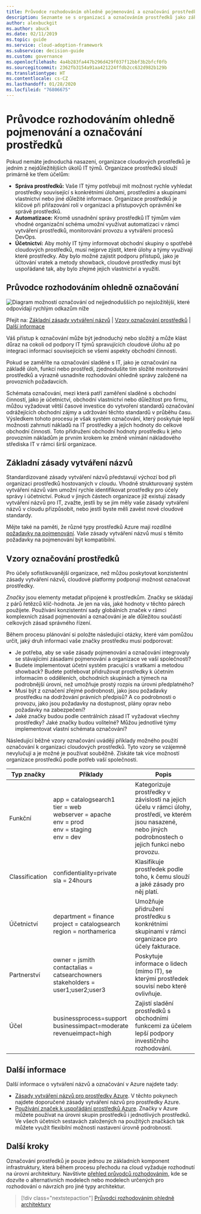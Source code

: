 ```yaml
---
title: Průvodce rozhodováním ohledně pojmenování a označování prostředků
description: Seznamte se s organizací a označováním prostředků jako základní službou při migraci do Azure.
author: alexbuckgit
ms.author: abuck
ms.date: 02/11/2019
ms.topic: guide
ms.service: cloud-adoption-framework
ms.subservice: decision-guide
ms.custom: governance
ms.openlocfilehash: 4a4b283fa447b296d429f037f12bbf3b2bfcf0fb
ms.sourcegitcommit: 2362fb3154a91aa421224ffdb2cc632d982b129b
ms.translationtype: HT
ms.contentlocale: cs-CZ
ms.lasthandoff: 01/28/2020
ms.locfileid: "76806675"
---
```

# <a name="resource-naming-and-tagging-decision-guide"></a>Průvodce rozhodováním ohledně pojmenování a označování prostředků

Pokud nemáte jednoduchá nasazení, organizace cloudových prostředků je jedním z nejdůležitějších úkolů IT týmů. Organizace prostředků slouží primárně ke třem účelům:

- **Správa prostředků:** Vaše IT týmy potřebují mít možnost rychle vyhledat prostředky související s konkrétními úlohami, prostředími a skupinami vlastnictví nebo jiné důležité informace. Organizace prostředků je klíčové při přiřazování rolí v organizaci a přístupových oprávnění ke správě prostředků.
- **Automatizace:** Kromě usnadnění správy prostředků IT týmům vám vhodné organizační schéma umožní využívat automatizaci v rámci vytváření prostředků, monitorování provozu a vytváření procesů DevOps.
- **Účetnictví:** Aby mohly IT týmy informovat obchodní skupiny o spotřebě cloudových prostředků, musí nejprve zjistit, které úlohy a týmy využívají které prostředky. Aby bylo možné zajistit podporu přístupů, jako je účtování vratek a metody showback, cloudové prostředky musí být uspořádané tak, aby bylo zřejmé jejich vlastnictví a využití.

## <a name="tagging-decision-guide"></a>Průvodce rozhodováním ohledně označování

![Diagram možností označování od nejjednodušších po nejsložitější, které odpovídají rychlým odkazům níže](../../_images/decision-guides/decision-guide-resource-tagging.png)

Přejít na: [Základní zásady vytváření názvů](#baseline-naming-conventions) | [Vzory označování prostředků](#resource-tagging-patterns) | [Další informace](#learn-more)

Váš přístup k označování může být jednoduchý nebo složitý a může klást důraz na cokoli od podpory IT týmů spravujících cloudové úlohu až po integraci informací souvisejících se všemi aspekty obchodní činnosti.

Pokud se zaměříte na označování sladěné s IT, jako je označování na základě úloh, funkcí nebo prostředí, zjednodušíte tím složité monitorování prostředků a výrazně usnadníte rozhodování ohledně správy založené na provozních požadavcích.

Schémata označování, mezi která patří zaměření sladěné s obchodní činností, jako je účetnictví, obchodní vlastnictví nebo důležitost pro firmu, můžou vyžadovat větší časové investice do vytvoření standardů označování odrážejících obchodní zájmy a udržování těchto standardů v průběhu času. Výsledkem tohoto procesu je však systém označování, který poskytuje lepší možnosti zahrnutí nákladů na IT prostředky a jejich hodnoty do celkové obchodní činnosti. Toto přidružení obchodní hodnoty prostředku k jeho provozním nákladům je prvním krokem ke změně vnímání nákladového střediska IT v rámci širší organizace.

## <a name="baseline-naming-conventions"></a>Základní zásady vytváření názvů

Standardizované zásady vytváření názvů představují výchozí bod při organizaci prostředků hostovaných v cloudu. Vhodně strukturovaný systém vytváření názvů vám umožní rychle identifikovat prostředky pro účely správy i účetnictví. Pokud v jiných částech organizace již existují zásady vytváření názvů pro IT, zvažte, jestli by se jim měly vaše zásady vytváření názvů v cloudu přizpůsobit, nebo jestli byste měli zavést nové cloudové standardy.

Mějte také na paměti, že různé typy prostředků Azure mají rozdílné [požadavky na pojmenování](../../ready/azure-best-practices/naming-and-tagging.md). Vaše zásady vytváření názvů musí s těmito požadavky na pojmenování být kompatibilní.

## <a name="resource-tagging-patterns"></a>Vzory označování prostředků

Pro účely sofistikovanější organizace, než můžou poskytovat konzistentní zásady vytváření názvů, cloudové platformy podporují možnost označovat prostředky.

*Značky* jsou elementy metadat připojené k prostředkům. Značky se skládají z párů řetězců klíč-hodnota. Je jen na vás, jaké hodnoty v těchto párech použijete. Používání konzistentní sady globálních značek v rámci komplexních zásad pojmenování a označování je ale důležitou součástí celkových zásad správného řízení.

Během procesu plánování si položte následující otázky, které vám pomůžou určit, jaký druh informací vaše značky prostředku musí podporovat:

- Je potřeba, aby se vaše zásady pojmenování a označování integrovaly se stávajícími zásadami pojmenování a organizace ve vaší společnosti?
- Budete implementovat účetní systém pracující s vratkami a metodou showback? Budete potřebovat přidružovat prostředky k účetním informacím o odděleních, obchodních skupinách a týmech na podrobnější úrovni, než umožňuje prostý rozpis na úrovni předplatného?
- Musí být z označení zřejmé podrobnosti, jako jsou požadavky prostředku na dodržování právních předpisů? A co podrobnosti o provozu, jako jsou požadavky na dostupnost, plány oprav nebo požadavky na zabezpečení?
- Jaké značky budou podle centrálních zásad IT vyžadovat všechny prostředky? Jaké značky budou volitelné? Můžou jednotlivé týmy implementovat vlastní schémata označování?

Následující běžné vzory označování uvádějí příklady možného použití označování k organizaci cloudových prostředků. Tyto vzory se vzájemně nevylučují a je možné je používat souběžně. Získáte tak více možností organizace prostředků podle potřeb vaší společnosti.

<!-- markdownlint-disable MD033 -->

| Typ značky | Příklady | Popis |
|-----|-----|-----|
| Funkční            | app = catalogsearch1 <br/>tier = web <br/>webserver = apache<br/>env = prod <br/>env = staging <br/>env = dev                 | Kategorizuje prostředky v závislosti na jejich účelu v rámci úlohy, prostředí, ve kterém jsou nasazené, nebo jiných podrobnostech o jejich funkci nebo provozu.                                 |
| Classification        | confidentiality=private<br/>sla = 24hours                                 | Klasifikuje prostředek podle toho, k čemu slouží a jaké zásady pro něj platí.                               |
| Účetnictví            | department = finance <br/>project = catalogsearch <br/>region = northamerica | Umožňuje přidružení prostředku s konkrétními skupinami v rámci organizace pro účely fakturace. |
| Partnerství           | owner = jsmith <br/>contactalias = catsearchowners<br/>stakeholders = user1;user2;user3<br/>                       | Poskytuje informace o lidech (mimo IT), se kterými prostředek souvisí nebo které ovlivňuje.                      |
| Účel               | businessprocess=support<br/>businessimpact=moderate<br/>revenueimpact=high   | Zajistí sladění prostředků s obchodními funkcemi za účelem lepší podpory investičního rozhodování.  |

<!-- markdownlint-enable MD033 -->

## <a name="learn-more"></a>Další informace

Další informace o vytváření názvů a označování v Azure najdete tady:

- [Zásady vytváření názvů pro prostředky Azure](https://docs.microsoft.com/azure/architecture/best-practices/resource-naming). V těchto pokynech najdete doporučené zásady vytváření názvů pro prostředky Azure.
- [Používání značek k uspořádání prostředků Azure](https://docs.microsoft.com/azure/azure-resource-manager/resource-group-using-tags). Značky v Azure můžete používat na úrovni skupin prostředků i jednotlivých prostředků. Ve všech účetních sestavách založených na použitých značkách tak můžete využít flexibilní možnosti nastavení úrovně podrobností.

## <a name="next-steps"></a>Další kroky

Označování prostředků je pouze jednou ze základních komponent infrastruktury, která během procesu přechodu na cloud vyžaduje rozhodnutí na úrovni architektury. Navštivte [přehled průvodců rozhodováním](../index.md), kde se dozvíte o alternativních modelech nebo modelech určených pro rozhodování o návrzích pro jiné typy architektur.

> [!div class="nextstepaction"]
> [Průvodci rozhodováním ohledně architektury](../index.md)
